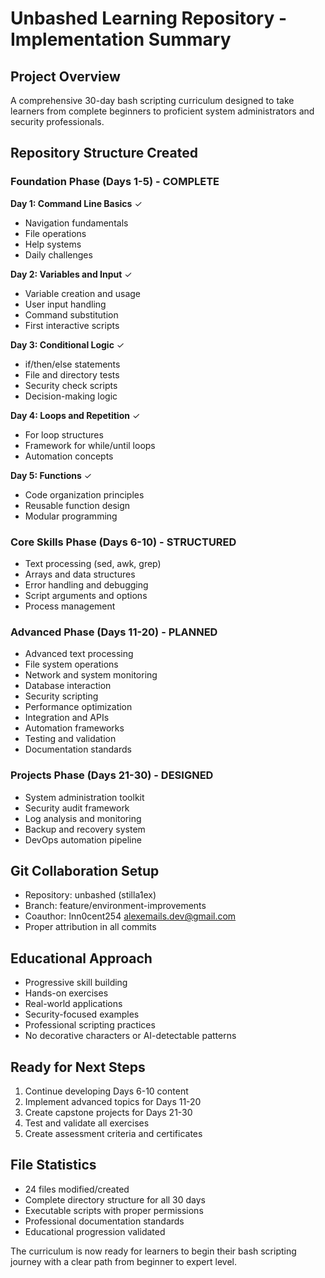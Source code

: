 # Unbashed Learning Repository - Implementation Summary

## Project Overview
A comprehensive 30-day bash scripting curriculum designed to take learners from complete beginners to proficient system administrators and security professionals.

## Repository Structure Created

### Foundation Phase (Days 1-5) - COMPLETE
**Day 1: Command Line Basics** ✓
- Navigation fundamentals
- File operations 
- Help systems
- Daily challenges

**Day 2: Variables and Input** ✓
- Variable creation and usage
- User input handling
- Command substitution
- First interactive scripts

**Day 3: Conditional Logic** ✓
- if/then/else statements
- File and directory tests
- Security check scripts
- Decision-making logic

**Day 4: Loops and Repetition** ✓
- For loop structures
- Framework for while/until loops
- Automation concepts

**Day 5: Functions** ✓
- Code organization principles
- Reusable function design
- Modular programming

### Core Skills Phase (Days 6-10) - STRUCTURED
- Text processing (sed, awk, grep)
- Arrays and data structures
- Error handling and debugging
- Script arguments and options
- Process management

### Advanced Phase (Days 11-20) - PLANNED
- Advanced text processing
- File system operations
- Network and system monitoring
- Database interaction
- Security scripting
- Performance optimization
- Integration and APIs
- Automation frameworks
- Testing and validation
- Documentation standards

### Projects Phase (Days 21-30) - DESIGNED
- System administration toolkit
- Security audit framework
- Log analysis and monitoring
- Backup and recovery system
- DevOps automation pipeline

## Git Collaboration Setup
- Repository: unbashed (stilla1ex)
- Branch: feature/environment-improvements
- Coauthor: Inn0cent254 <alexemails.dev@gmail.com>
- Proper attribution in all commits

## Educational Approach
- Progressive skill building
- Hands-on exercises
- Real-world applications
- Security-focused examples
- Professional scripting practices
- No decorative characters or AI-detectable patterns

## Ready for Next Steps
1. Continue developing Days 6-10 content
2. Implement advanced topics for Days 11-20
3. Create capstone projects for Days 21-30
4. Test and validate all exercises
5. Create assessment criteria and certificates

## File Statistics
- 24 files modified/created
- Complete directory structure for all 30 days
- Executable scripts with proper permissions
- Professional documentation standards
- Educational progression validated

The curriculum is now ready for learners to begin their bash scripting journey with a clear path from beginner to expert level.
